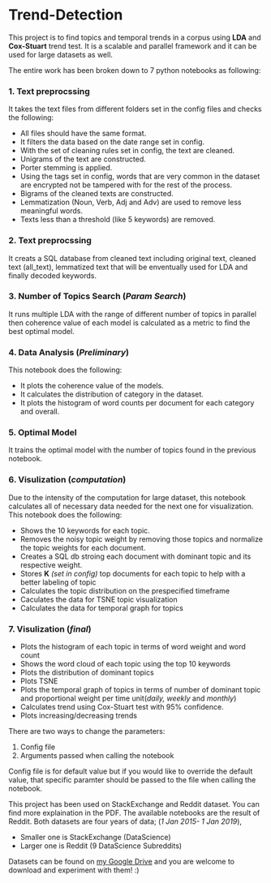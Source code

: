 Trend-Detection
===============


This project is to find topics and temporal trends in a corpus using **LDA** and **Cox-Stuart** trend test. It is a scalable and parallel framework and it can be used for large datasets as well. 

The entire work has been broken down to 7 python notebooks as following:

### 1. Text preprocssing ###

It takes the text files from different folders set in the config files and checks the following:

  * All files should have the same format.
  * It filters the data based on the date range set in config.
  * With the set of cleaning rules set in config, the text are cleaned.
  * Unigrams of the text are constructed.
  * Porter stemming is applied.
  * Using the tags set in config, words that are very common in the dataset are encrypted not be tampered with for the rest of the process.
  * Bigrams of the cleaned texts are constructed.
  * Lemmatization (Noun, Verb, Adj and Adv) are used to remove less meaningful words.
  * Texts less than a threshold (like 5 keywords) are removed.
  
### 2. Text preprocssing ###

It creats a SQL database from cleaned text including original text, cleaned text (all_text), lemmatized text that will be enventually used for LDA and finally decoded keywords.


### 3. Number of Topics Search (*Param Search*) ###

It runs multiple LDA with the range of different number of topics in parallel then coherence value of each model is calculated as a metric to find the best optimal model.
 
### 4. Data Analysis (*Preliminary*) ###

This notebook does the following:
 * It plots the coherence value of the models. 
 * It calculates the distribution of category in the dataset.
 * It plots the histogram of word counts per document for each category and overall.
 
 
### 5. Optimal Model ###

It trains the optimal model with the number of topics found in the previous notebook.


### 6. Visulization (*computation*) ###

Due to the intensity of the computation for large dataset, this notebook calculates all of necessary data needed for the next one for visualization. This notebook does the following:

 * Shows the 10 keywords for each topic.
 * Removes the noisy topic weight by removing those topics and normalize the topic weights for each document.
 * Creates a SQL db stroing each document with dominant topic and its respective weight.
 * Stores **K** *(set in config)* top documents for each topic to help with a better labeling of topic
 * Calculates the topic distribution on the prespecified timeframe
 * Caculates the data for TSNE topic visualization
 * Calculates the data for temporal graph for topics
 

### 7. Visulization (*final*)  ###

 * Plots the histogram of each topic in terms of word weight and word count
 * Shows the word cloud of each topic using the top 10 keywords
 * Plots the distribution of dominant topics
 * Plots TSNE 
 * Plots the temporal graph of topics in terms of number of dominant topic and proportional weight per time unit(*daily, weekly* and *monthly*)
 * Calculates trend using Cox-Stuart test with 95% confidence.
 * Plots increasing/decreasing trends


There are two ways to change the parameters: 

1. Config file
2. Arguments passed when calling the notebook

Config file is for default value but if you would like to override the default value, that specific paramter should be passed to the file when calling the notebook.


This project has been used on StackExchange and Reddit dataset. You can find more explaination in the PDF.
The available notebooks are the result of Reddit.
Both datasets are four years of data; (*1 Jan 2015- 1 Jan 2019*), 
 * Smaller one is StackExchange (DataScience)
 * Larger one is Reddit (9 DataScience Subreddits)


Datasets can be found on [my Google Drive](https://drive.google.com/open?id=1q8Dvm-54CgLj-bmVxD6i1hvRT_WhYhpV) and you are welcome to download and experiment with them! :)
 
 
